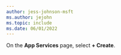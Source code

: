 ```yaml
---
author: jess-johnson-msft
ms.author: jejohn
ms.topic: include
ms.date: 06/01/2022
---
```


On the **App Services** page, select **+ Create**.
